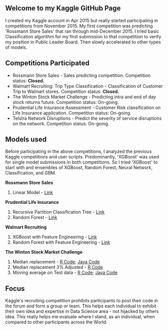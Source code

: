 ## Welcome to my Kaggle GitHub Page
I created my Kaggle account in Apr 2015 but really started participating in competitions from November 2015. My first competition was predicting 'Rossmann Store Sales' that ran through mid-December 2015. I tried basic Classification algorithm for my first submission to that competition to verify my position in Public Leader Board. Then slowly accelerated to other types of models.

## Competitions Participated
* Rossmann Store Sales - Sales predicting competition. Competition status: **Closed.**
* Walmart Recruiting: Trip Type Classification - Classification of Customer Trip to Walmart stores. Competition status: **Closed.**
* The Winton Stock Market Challenge - Predicting intra and end of day stock returns future. Competition status: On-going.
* Prudential Life Insurance Assessment - Customer Risk classification on Life Insurance application. Competition status: On-going.
* Telstra Network Disruptions -  Predict the severity of service disruptions on the network. Competition status: On-going.

## Models used
Before participating in the above competitions, I analyzed the previous Kaggle competitions and user scripts. Predominantly, 'XGBoost' was used for single model submissions in both competitions. So I tried 'XGBoost' to start with and ensembles of XGBoost, Random Forest, Neural Network, Classification, and GBM.

**Rossmann Store Sales**
  1. Linear Model - [Link](https://github.com/socratesk/kaggle/blob/master/Rossmann/1-LinearModel.R)

**Prudential Life Insurance**
  1. Recursive Partition Classification Tree - [Link](https://github.com/socratesk/kaggle/blob/master/Prudential/1-Classification.R)
  2. Random Forest - [Link](https://github.com/socratesk/kaggle/blob/master/Prudential/2-RandomForest.R)

**Walmart Recruiting**
  1. XGBoost with Feature Engineering - [Link](https://github.com/socratesk/kaggle/blob/master/Walmart-1/1-XGBoost-FeatureEngg.R)
  2. Random Forest with Feature Engineering - [Link](https://github.com/socratesk/kaggle/blob/master/Walmart-1/2-RandomForest-FeatureEngg.R)

**The Winton Stock Market Challenge**
  1. Median replacement - [R Code](https://github.com/socratesk/kaggle/blob/master/Winton/1-MedianRepl.R); [Java Code](https://github.com/socratesk/kaggle/blob/master/Winton/1_Output.java)
  2. Median replacement 3% Adjusted - [R Code](https://github.com/socratesk/kaggle/blob/master/Winton/2-Adjusted_3perc_MedianRepl.R)
  3. Moving average on Test data - [R Code](https://github.com/socratesk/kaggle/blob/master/Winton/3-MovingAverage.R); [Java Code](https://github.com/socratesk/kaggle/blob/master/Winton/3_Csvfile.java)

## Focus
Kaggle's recruiting competition prohibits participants to post their code in the forum and form a group or team. This helps each individual to exhibit their own idea and expertise in Data Science area - not hijacked by others idea. This really helps me evaluate where I stand, as an individual, when compared to other participants across the World. 
